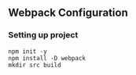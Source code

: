## Webpack Configuration ##

### Setting up project

```
npm init -y
npm install -D webpack
mkdir src build
```
